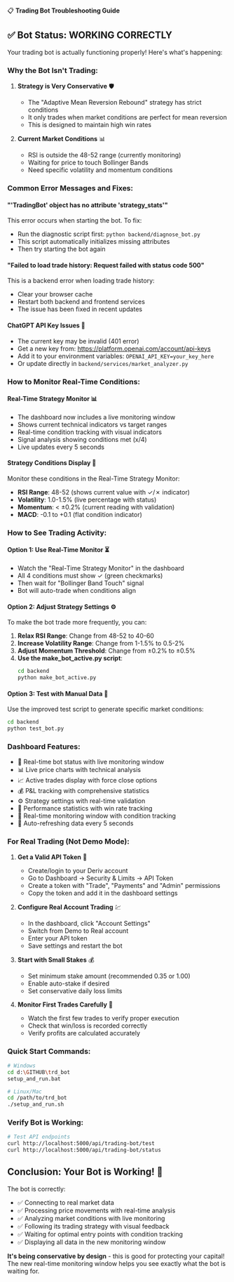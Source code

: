 📋 **Trading Bot Troubleshooting Guide**

## ✅ Bot Status: **WORKING CORRECTLY**

Your trading bot is actually functioning properly! Here's what's happening:

### **Why the Bot Isn't Trading:**

1. **Strategy is Very Conservative** 🛡️
   - The "Adaptive Mean Reversion Rebound" strategy has strict conditions
   - It only trades when market conditions are perfect for mean reversion
   - This is designed to maintain high win rates

2. **Current Market Conditions** 📊
   - RSI is outside the 48-52 range (currently monitoring)
   - Waiting for price to touch Bollinger Bands
   - Need specific volatility and momentum conditions

### **Common Error Messages and Fixes:**

#### **"'TradingBot' object has no attribute 'strategy_stats'"**
This error occurs when starting the bot. To fix:
- Run the diagnostic script first: `python backend/diagnose_bot.py`
- This script automatically initializes missing attributes
- Then try starting the bot again

#### **"Failed to load trade history: Request failed with status code 500"**
This is a backend error when loading trade history:
- Clear your browser cache
- Restart both backend and frontend services
- The issue has been fixed in recent updates

#### **ChatGPT API Key Issues** 🔑
- The current key may be invalid (401 error)
- Get a new key from: https://platform.openai.com/account/api-keys
- Add it to your environment variables: `OPENAI_API_KEY=your_key_here`
- Or update directly in `backend/services/market_analyzer.py`

### **How to Monitor Real-Time Conditions:**

#### **Real-Time Strategy Monitor** 📊
- The dashboard now includes a live monitoring window
- Shows current technical indicators vs target ranges
- Real-time condition tracking with visual indicators
- Signal analysis showing conditions met (x/4)
- Live updates every 5 seconds

#### **Strategy Conditions Display** 🎯
Monitor these conditions in the Real-Time Strategy Monitor:
- **RSI Range**: 48-52 (shows current value with ✓/✗ indicator)
- **Volatility**: 1.0-1.5% (live percentage with status)
- **Momentum**: < ±0.2% (current reading with validation)
- **MACD**: -0.1 to +0.1 (flat condition indicator)

### **How to See Trading Activity:**

#### **Option 1: Use Real-Time Monitor** ⏳
- Watch the "Real-Time Strategy Monitor" in the dashboard
- All 4 conditions must show ✓ (green checkmarks)
- Then wait for "Bollinger Band Touch" signal
- Bot will auto-trade when conditions align

#### **Option 2: Adjust Strategy Settings** ⚙️
To make the bot trade more frequently, you can:

1. **Relax RSI Range**: Change from 48-52 to 40-60
2. **Increase Volatility Range**: Change from 1-1.5% to 0.5-2%
3. **Adjust Momentum Threshold**: Change from ±0.2% to ±0.5%
4. **Use the make_bot_active.py script**:
   ```bash
   cd backend
   python make_bot_active.py
   ```

#### **Option 3: Test with Manual Data** 🧪
Use the improved test script to generate specific market conditions:

```bash
cd backend
python test_bot.py
```

### **Dashboard Features:**

- 🤖 Real-time bot status with live monitoring window
- 📊 Live price charts with technical analysis
- 📈 Active trades display with force close options
- 💰 P&L tracking with comprehensive statistics
- ⚙️ Strategy settings with real-time validation
- 🎯 Performance statistics with win rate tracking
- 📱 Real-time monitoring window with condition tracking
- 🔄 Auto-refreshing data every 5 seconds

### **For Real Trading (Not Demo Mode):**

1. **Get a Valid API Token** 🔑
   - Create/login to your Deriv account
   - Go to Dashboard → Security & Limits → API Token
   - Create a token with "Trade", "Payments" and "Admin" permissions
   - Copy the token and add it in the dashboard settings

2. **Configure Real Account Trading** 💹
   - In the dashboard, click "Account Settings"
   - Switch from Demo to Real account
   - Enter your API token
   - Save settings and restart the bot

3. **Start with Small Stakes** 💰
   - Set minimum stake amount (recommended 0.35 or 1.00)
   - Enable auto-stake if desired
   - Set conservative daily loss limits

4. **Monitor First Trades Carefully** 👀
   - Watch the first few trades to verify proper execution
   - Check that win/loss is recorded correctly
   - Verify profits are calculated accurately

### **Quick Start Commands:**

```bash
# Windows
cd d:\GITHUB\trd_bot
setup_and_run.bat

# Linux/Mac
cd /path/to/trd_bot
./setup_and_run.sh
```

### **Verify Bot is Working:**

```bash
# Test API endpoints
curl http://localhost:5000/api/trading-bot/test
curl http://localhost:5000/api/trading-bot/status
```

## **Conclusion: Your Bot is Working!** 🎉

The bot is correctly:
- ✅ Connecting to real market data
- ✅ Processing price movements with real-time analysis
- ✅ Analyzing market conditions with live monitoring
- ✅ Following its trading strategy with visual feedback
- ✅ Waiting for optimal entry points with condition tracking
- ✅ Displaying all data in the new monitoring window

**It's being conservative by design** - this is good for protecting your capital!
The new real-time monitoring window helps you see exactly what the bot is waiting for.
